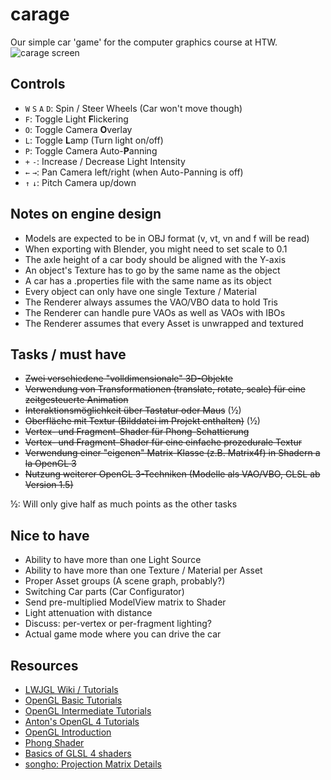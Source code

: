 carage
======
Our simple car 'game' for the computer graphics course at HTW.
![carage screen](http://i.imgur.com/7tPYgi3.png "Yep, that's Carage")

Controls
--------
- `W` `S` `A` `D`: Spin / Steer Wheels (Car won't move though)
- `F`: Toggle Light **F**lickering
- `O`: Toggle Camera **O**verlay
- `L`: Toggle **L**amp (Turn light on/off)
- `P`: Toggle Camera Auto-**P**anning
- `+` `-`: Increase / Decrease Light Intensity
- `←` `→`: Pan Camera left/right (when Auto-Panning is off)
- `↑` `↓`: Pitch Camera up/down

Notes on engine design
----------------------
- Models are expected to be in OBJ format (v, vt, vn and f will be read)
- When exporting with Blender, you might need to set scale to 0.1
- The axle height of a car body should be aligned with the Y-axis
- An object's Texture has to go by the same name as the object
- A car has a .properties file with the same name as its object
- Every object can only have one single Texture / Material
- The Renderer always assumes the VAO/VBO data to hold Tris
- The Renderer can handle pure VAOs as well as VAOs with IBOs
- The Renderer assumes that every Asset is unwrapped and textured

Tasks / must have
-----------------
- ~~Zwei verschiedene "volldimensionale" 3D-Objekte~~
- ~~Verwendung von Transformationen (translate, rotate, scale) für eine zeitgesteuerte Animation~~
- ~~Interaktionsmöglichkeit über Tastatur oder Maus~~ (½)
- ~~Oberfläche mit Textur (Bilddatei im Projekt enthalten)~~ (½)
- ~~Vertex- und Fragment-Shader für Phong-Schattierung~~
- ~~Vertex- und Fragment-Shader für eine einfache prozedurale Textur~~
- ~~Verwendung einer "eigenen" Matrix-Klasse (z.B. Matrix4f) in Shadern a la OpenGL 3~~
- ~~Nutzung weiterer OpenGL 3-Techniken (Modelle als VAO/VBO, GLSL ab Version 1.5)~~

½: Will only give half as much points as the other tasks

Nice to have
------------
- Ability to have more than one Light Source
- Ability to have more than one Texture / Material per Asset
- Proper Asset groups (A scene graph, probably?)
- Switching Car parts (Car Configurator)
- Send pre-multiplied ModelView matrix to Shader
- Light attenuation with distance
- Discuss: per-vertex or per-fragment lighting?
- Actual game mode where you can drive the car

Resources
---------
- [LWJGL Wiki / Tutorials](http://wiki.lwjgl.org/wiki/Main_Page)
- [OpenGL Basic Tutorials](http://www.opengl-tutorial.org/beginners-tutorials/)
- [OpenGL Intermediate Tutorials](http://www.opengl-tutorial.org/intermediate-tutorials/)
- [Anton's OpenGL 4 Tutorials](http://antongerdelan.net/opengl/)
- [OpenGL Introduction](https://open.gl/)
- [Phong Shader](https://www.opengl.org/sdk/docs/tutorials/ClockworkCoders/lighting.php)
- [Basics of GLSL 4 shaders](http://www.gamedev.net/page/resources/_/technical/opengl/the-basics-of-glsl-40-shaders-r2861)
- [songho: Projection Matrix Details](http://www.songho.ca/opengl/gl_projectionmatrix.html)
